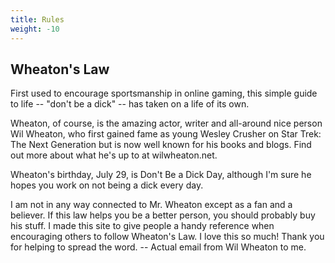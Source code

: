 ```yaml
---
title: Rules
weight: -10
---
```


<!--more-->

## Wheaton's Law

First used to encourage sportsmanship in online gaming, this simple guide to life -- "don't be a dick" -- has taken on a life of its own.

Wheaton, of course, is the amazing actor, writer and all-around nice person Wil Wheaton, who first gained fame as young Wesley Crusher on Star Trek: The Next Generation but is now well known for his books and blogs. Find out more about what he's up to at wilwheaton.net.

Wheaton's birthday, July 29, is Don't Be a Dick Day, although I'm sure he hopes you work on not being a dick every day.

I am not in any way connected to Mr. Wheaton except as a fan and a believer. If this law helps you be a better person, you should probably buy his stuff. I made this site to give people a handy reference when encouraging others to follow Wheaton's Law.
I love this so much! Thank you for helping to spread the word.
-- Actual email from Wil Wheaton to me.